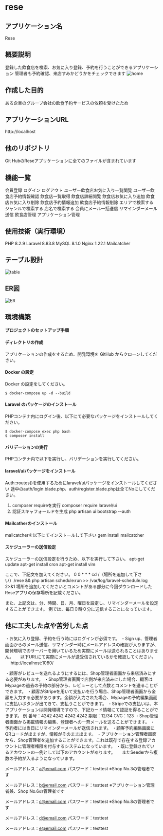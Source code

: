 # rese

## アプリケーション名
 Rese

## 概要説明
登録した飲食店を検索、お気に入り登録、予約を行うことができるアプリケーション
管理者も予約確認、来店すみかどうかをチェックできます
![home](/src/storage/picture/home.jpg)



## 作成した目的
ある企業のグループ会社の飲食予約サービスの依頼を受けたため

## アプリケーションURL
http://localhost

## 他のリポジトリ
Git HubのReseアプリケーションに全てのファイルが含まれています

## 機能一覧
会員登録
ログイン
ログアウト
ユーザー飲食店お気に入り一覧閲覧
ユーザー飲食店予約情報確認
飲食店一覧取得
飲食店詳細閲覧
飲食店お気に入り追加
飲食店お気に入り削除
飲食店予約情報追加
飲食店予約情報削除
エリアで検索する
ジャンルで検索する
店名で検索する
会員にメール一括送信
リマインダーメール送信
飲食店管理
アプリケーション管理



## 使用技術（実行環境）
PHP 8.2.9
Laravel 8.83.8
MySQL 8.1.0
Nginx 1.22.1
Mailcatcher

## テーブル設計
![table](/src/storage/picture/table.jpg)

## ER図
![ER](/src/storage/picture/ER.jpg)

## 環境構築

#### プロジェクトのセットアップ手順
#### ディレクトリの作成
アプリケーションの作成をするため、開発環境を GitHub からクローンしてください。

#### Docker の設定
Docker の設定をしてください。
```
$ docker-compose up -d --build
```

#### Laravel のパッケージのインストール
PHPコンテナ内にログイン後、以下にて必要なパッケージをインストールしてください。
```
$ docker-compose exec php bash
$ composer install
```

#### バリデーションの実行
PHPコンテナ内で以下を実行し、バリデーションを実行してください。

#### laravel/uiパッケージをインストール
Auth::routes()を使用するためにlaravel/uiパッケージをインストールしてください
途中のauth/login.blade.php、auth/register.blade.phpは全てNoにしてください。

1. composer requireを実行
composer require laravel/ui
2. 認証スキャフォールドを生成
php artisan ui bootstrap --auth

#### Mailcatherのインストール
mailcatcherを以下にてインストールして下さい
gem install mailcatcher


#### スケジューラーの送信設定
スケジューラーの送信設定を行うため、以下を実行して下さい。
apt-get update 
apt-get install cron
apt-get install vim 

ここで、下記文を加えてください。
0 0 * * * cd /（場所を追加して下さい）/rese && php artisan schedule:run >> /var/log/laravel-schedule.log 2>&1
場所を追加してくださいとコメントがある部分に今回ダウンロードしたReseアプリの保存場所を記載ください。

また、上記文は、分、時間、日、月、曜日を設定し、リマインダーメールを設定することができます。
例では、毎日０時０分に送信することになっています。


## 他に工夫した点や苦労した点
・お気に入り登録、予約を行う時にはログインが必須です。 
・Sign up、管理者画面からのメール送信、リマインダー時にメールアドレスの確認が入りますが、開発環境でのサーバーを用いているため実際にメールは送られることはありません。 　
以下URLにて実際にメールが送受信されているかを確認してください。 　
http://localhost:1080/ 

・顧客がレビューを送れるようにするには、Shop管理者画面から来店済みにする必要があります。
・Shop管理者画面で店側が来店済みにした場合、顧客はMypageの過去の予約の部分から、レビューとして点数とコメントを送ることができます。
・顧客がStripeを用いて支払いを行う場合、Shop管理者画面から金額を入力する必要があります。金額が入力された場合、Mypageの予約編集画面に支払いボタンが出てきて、支払うことができます。
・Stripeでの支払いは、本アプリケーションは開発環境ですので、下記カード情報にて認証を得ることができます。
例
番号：4242 4242 4242 4242
期限：12/34
CVC：123
・Shop管理者画面から掲載情報の編集、登録者への一斉メールを送ることができます。
・予約者には当日にリマインダーメールが送信されます。
・顧客予約編集画面にQRコードが出ますが、情報がそのまま出ます。
・アプリケーション管理者画面から、Shop管理者を追加することができます。これは既存で存在する登録アカウントに管理者権限を付与するシステムになっています。
・既に登録されているアカウントの一例として以下のアカウントがあります。 　
またSeederから複数の予約が入るようになっています。

メールアドレス：a@email.com
パスワード：testtest
※Shop No.3の管理者です

メールアドレス：b@email.com
パスワード：testtest
※アプリケーション管理者兼、Shop No.6の管理者です

メールアドレス：c@email.com
パスワード：testtest
※Shop No.8の管理者です

メールアドレス：d@email.com
パスワード：testtest

メールアドレス：e@email.com
パスワード：testtest